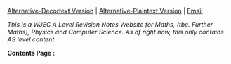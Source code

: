 [Alternative-Decortext Version](https://notes.shijan.co.uk) | [Alternative-Plaintext Version](https://github.com/alexgshijan/rev_notes/tree/main/Revision%20Notes) | [Email](mailto:alex@shijan.co.uk)

*This is a WJEC A Level Revision Notes Website for Maths, (tbc. Further Maths), Physics and Computer Science. As of right now, this only contains AS level content*

**Contents Page :** 
```folder-index-content
```
